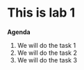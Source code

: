 # This is lab 1

**Agenda**

1. We will do the task 1
2. We will do the task 2
3. We will do the task 3
